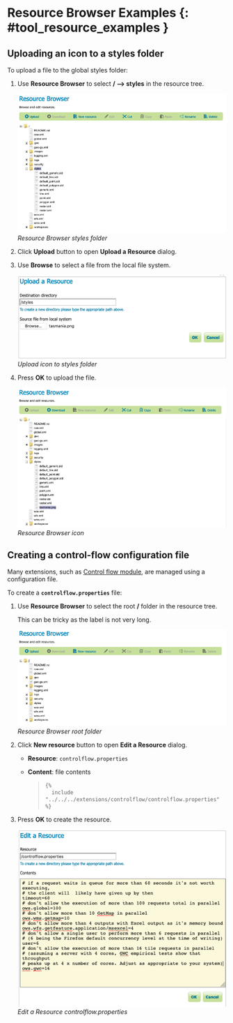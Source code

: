 # Resource Browser Examples {: #tool_resource_examples }

## Uploading an icon to a styles folder

To upload a file to the global styles folder:

1.  Use **Resource Browser** to select **/ --> styles** in the resource tree.

    ![](img/upload_select_styles.png)
    *Resource Browser styles folder*

2.  Click **Upload** button to open **Upload a Resource** dialog.

3.  Use **Browse** to select a file from the local file system.

    ![](img/upload_icon.png)
    *Upload icon to styles folder*

4.  Press **OK** to upload the file.

    ![](img/upload_icon_complete.png)
    *Resource Browser icon*

## Creating a control-flow configuration file

Many extensions, such as [Control flow module](../../../extensions/controlflow/index.md), are managed using a configuration file.

To create a **`controlflow.properties`** file:

1.  Use **Resource Browser** to select the root **/** folder in the resource tree.

    This can be tricky as the label is not very long.

    ![](img/control_root.png)
    *Resource Browser root folder*

2.  Click **New resource** button to open **Edit a Resource** dialog.

    -   **Resource**: ``controlflow.properties``

    -   **Content**: file contents

        > ~~~properties
        > {% 
        >   include "../../../extensions/controlflow/controlflow.properties"
        > %}
        > ~~~

3.  Press **OK** to create the resource.

    ![](img/control_edit.png)
    *Edit a Resource controlflow.properties*
